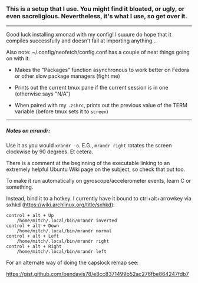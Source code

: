 ### This is a setup that I use. You might find it bloated, or ugly, or even sacreligious. Nevertheless, it's what I use, so get over it.

---

Good luck installing xmonad with my config! I suuure do hope that it compiles successfully and doesn't fail at importing anything...

Also note: ~/.config/neofetch/config.conf has a couple of neat things going on with it:

- Makes the "Packages" function asynchronous to work better on Fedora or other slow package managers (fight me)

- Prints out the current tmux pane if the current session is in one (otherwise says "N/A")

- When paired with my `.zshrc`, prints out the previous value of the TERM variable (before tmux sets it to `screen`)

---

##### Notes on mrandr:

Use it as you would `xrandr -o`. E.G., `mrandr right` rotates the screen clockwise by 90 degrees. Et cetera.

There is a comment at the beginning of the executable linking to an extremely helpful Ubuntu Wiki page on the subject, so check that out too.

To make it run automatically on gyroscope/accelerometer events, learn C or something.

Instead, bind it to a hotkey. I currently have it bound to ctrl+alt+arrowkey via sxhkd (https://wiki.archlinux.org/title/sxhkd):

    control + alt + Up
        /home/mitch/.local/bin/mrandr inverted
    control + alt + Down
        /home/mitch/.local/bin/mrandr normal
    control + alt + Left
        /home/mitch/.local/bin/mrandr right
    control + alt + Right
        /home/mitch/.local/bin/mrandr left

For an alternate way of doing the capslock remap see:

https://gist.github.com/bendavis78/e8cc8371499b52ac276fbe864247fdb7
